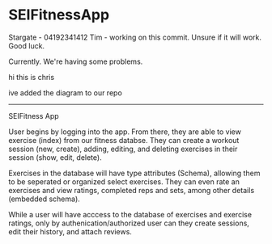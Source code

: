 # SEIFitnessApp

Stargate - 04192341412
Tim - working on this commit. Unsure if it will work. Good luck.

Currently. We're having some problems.

hi this is chris

ive added the diagram to our repo

--------------------------------------

SEIFitness App

User begins by logging into the app. From there, they are able to view exercise (index) from our fitness databse. They can create a workout session (new, create), adding, editing, and deleting exercises in their session (show, edit, delete).

Exercises in the database will have type attributes (Schema), allowing them to be seperated or organized select exercises. They can even rate an exercises and view ratings, completed reps and sets, among other details (embedded schema).

While a user will have acccess to the database of exercises and exercise ratings, only by authenication/authorized user can they create sessions, edit their history, and attach reviews.